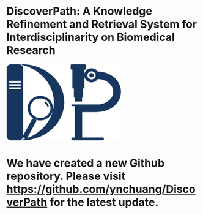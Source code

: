 # DiscoverPath: A Knowledge Refinement and Retrieval System for Interdisciplinarity on Biomedical Research
<img width="300" height="200" src="./fig/logo.png">

# We have created a new Github repository. Please visit https://github.com/ynchuang/DiscoverPath for the latest update.
